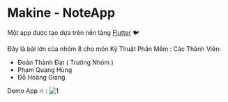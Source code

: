 # Makine - NoteApp

Một app được tạo dựa trên nền tảng [Flutter](https://flutter.dev/) 🐦

Đây là bài lớn của nhóm 8 cho môn Kỹ Thuật Phần Mềm :
Các Thành Viên:
  - Đoàn Thành Đạt ( Trưởng Nhóm )
  - Phạm Quang Hùng
  - Đỗ Hoàng Giang

Demo App 🔥 :
![1](https://github.com/datthanhdoan/makine/assets/90030004/9b6d60ec-3fee-4d3d-be7d-2cf4f4b2d3ee)
